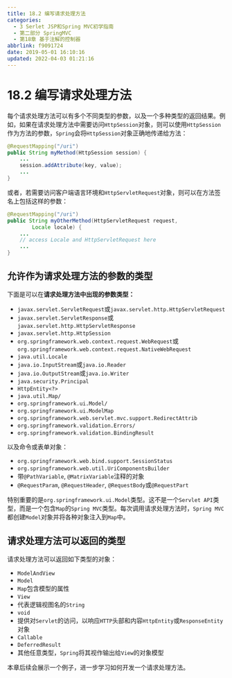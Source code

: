 ```yaml
---
title: 18.2 编写请求处理方法
categories: 
  - 3 Serlet JSP和Spring MVC初学指南
  - 第二部分 SpringMVC
  - 第18章 基于注解的控制器
abbrlink: f9091724
date: 2019-05-01 16:10:16
updated: 2022-04-03 01:21:16
---
```

# 18.2 编写请求处理方法 #
每个请求处理方法可以有多个不同类型的参数，以及一个多种类型的返回结果。例如，如果在请求处理方法中需要访问`HttpSession`对象，则可以使用`HttpSession`作为方法的参数，`Spring`会将`HttpSession`对象正确地传递给方法：
```java
@RequestMapping("/uri")
public String myMethod(HttpSession session) {
    ...
    session.addAttribute(key, value);
    ...
}
```
或者，若需要访问客户端语言环境和`HttpServletRequest`对象，则可以在方法签名上包括这样的参数：
```java
@RequestMapping("/uri")
public String myOtherMethod(HttpServletRequest request,
        Locale locale) {
    ...
    // access Locale and HttpServletRequest here
    ...
}
```
## 允许作为请求处理方法的参数的类型 ##
下面是可以在**请求处理方法中出现的参数类型：**
- `javax.servlet.ServletRequest`或`javax.servlet.http.HttpServletRequest`
- `javax.servlet.ServletResponse`或`javax.servlet.http.HttpServletResponse`
- `javax.servlet.http.HttpSession`
- `org.springframework.web.context.request.WebRequest`或`org.springframework.web.context.request.NativeWebRequest`
- `java.util.Locale`
- `java.io.InputStream`或`java.io.Reader`
- `java.io.OutputStream`或`java.io.Writer`
- `java.security.Principal`
- `HttpEntity<?>`
- `java.util.Map/`
- `org.springframework.ui.Model/`
- `org.springframework.ui.ModelMap`
- `org.springframework.web.servlet.mvc.support.RedirectAttrib`
- `org.springframework.validation.Errors/`
- `org.springframework.validation.BindingResult`

以及命令或表单对象：
- `org.springframework.web.bind.support.SessionStatus`
- `org.springframework.web.util.UriComponentsBuilder`
- 带`@PathVariable`, `@MatrixVariable`注释的对象
- `@RequestParam`, `@RequestHeader`, `@RequestBody`或`@RequestPart`

特别重要的是`org.springframework.ui.Model`类型。这不是一个`Servlet API`类型，而是一个包含`Map`的`Spring MVC`类型。每次调用请求处理方法时，`Spring MVC`都创建`Model`对象并将各种对象注入到`Map`中。
## 请求处理方法可以返回的类型 ##
请求处理方法可以返回如下类型的对象：
- `ModelAndView`
- `Model`
- `Map`包含模型的属性
- `View`
- 代表逻辑视图名的`String`
- `void`
- 提供对`Servlet`的访问，以响应`HTTP`头部和内容`HttpEntity`或`ResponseEntity`对象
- `Callable`
- `DeferredResult`
- 其他任意类型，`Spring`将其视作输出给`View`的对象模型

本章后续会展示一个例子，进一步学习如何开发一个请求处理方法。

